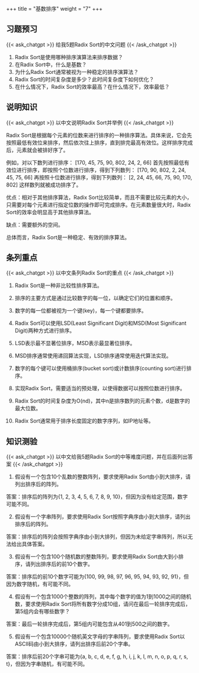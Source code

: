 +++
title = "基数排序"
weight = "7"
+++
## 习题预习
{{< ask_chatgpt >}}
给我5题Radix Sort的中文问题
{{< /ask_chatgpt >}}



1. Radix Sort是使用哪种排序演算法来排序数据？
2. 在Radix Sort中，什么是基数？
3. 为什么Radix Sort通常被视为一种稳定的排序演算法？
4. Radix Sort的时间复杂度是多少？此时间复杂度下如何优化？
5. 在什么情况下，Radix Sort的效率最高？在什么情况下，效率最低？   

## 说明知识
{{< ask_chatgpt >}}
以中文说明Radix Sort并举例
{{< /ask_chatgpt >}}



Radix Sort是根据每个元素的位数来进行排序的一种排序算法。具体来说，它会先按照最低有效位来排序，然后依次往上排序，直到排完最高有效位。这样排序完成后，元素就会被排好序了。

例如，对以下数列进行排序：
[170, 45, 75, 90, 802, 24, 2, 66]
首先按照最低有效位进行排序，即按照个位数进行排序，得到下列数列：
[170, 90, 802, 2, 24, 45, 75, 66]
再按照十位数进行排序，得到下列数列：
[2, 24, 45, 66, 75, 90, 170, 802]
这样数列就被成功排序了。

优点：相对于其他排序算法，Radix Sort比较简单，而且不需要比较元素的大小，只需要对每个元素进行指定位数的操作即可完成排序。在元素数量很大时，Radix Sort的效率会明显高于其他排序算法。

缺点：需要额外的空间。

总体而言，Radix Sort是一种稳定、有效的排序算法。   

## 条列重点
{{< ask_chatgpt >}}
以中文条列Radix Sort的重点
{{< /ask_chatgpt >}}



1. Radix Sort是一种非比较性排序算法。 

2. 排序的主要方式是通过比较数字的每一位，以确定它们的位置和顺序。 

3. 数字的每一位都被视为一个键(key)，每一个键都要排序。 

4. Radix Sort可以使用LSD(Least Significant Digit)和MSD(Most Significant Digit)两种方式进行排序。 

5. LSD表示最不显著位排序，MSD表示最显著位排序。 

6. MSD排序通常使用递回算法实现，LSD排序通常使用迭代算法实现。 

7. 数字的每个键可以使用桶排序(bucket sort)或计数排序(counting sort)进行排序。 

8. 实现Radix Sort，需要适当的预处理，以使得数据可以按照位数进行排序。 

9. Radix Sort的时间复杂度为O(nd)，其中n是排序数列的元素个数，d是数字的最大位数。 

10. Radix Sort通常用于排序长度固定的数字序列，如IP地址等。   

## 知识测验
{{< ask_chatgpt >}}
以中文给我5题Radix Sort的中等难度问题，并在后面列出答案
{{< /ask_chatgpt >}}



1. 假设有一个包含10个乱数的整数阵列，要求使用Radix Sort由小到大排序，请列出排序后的阵列。

答案：排序后的阵列为{1, 2, 3, 4, 5, 6, 7, 8, 9, 10}，但因为没有给定范围，数字可能不同。

2. 假设有一个字串阵列，要求使用Radix Sort按照字典序由小到大排序，请列出排序后的阵列。

答案：排序后的阵列会按照字典序由小到大排列，但因为未给定字串阵列，所以无法给出具体答案。

3. 假设有一个包含100个随机数的整数阵列，要求使用Radix Sort由大到小排序，请列出排序后的前10个数字。

答案：排序后的前10个数字可能为{100, 99, 98, 97, 96, 95, 94, 93, 92, 91}，但因为数字随机，有可能不同。

4. 假设有一个包含1000个整数的阵列，其中每个数字的值为1到1000之间的随机数，要求使用Radix Sort将所有数字分成10组，请问在最后一轮排序完成后，第5组内会有哪些数字？

答案：最后一轮排序完成后，第5组内可能包含从401到500之间的数字。

5. 假设有一个包含10000个随机英文字母的字串阵列，要求使用Radix Sort以ASCII码由小到大排序，请列出排序后前20个字串。

答案：排序后前20个字串可能为{a, b, c, d, e, f, g, h, i, j, k, l, m, n, o, p, q, r, s, t}，但因为字串随机，有可能不同。   

